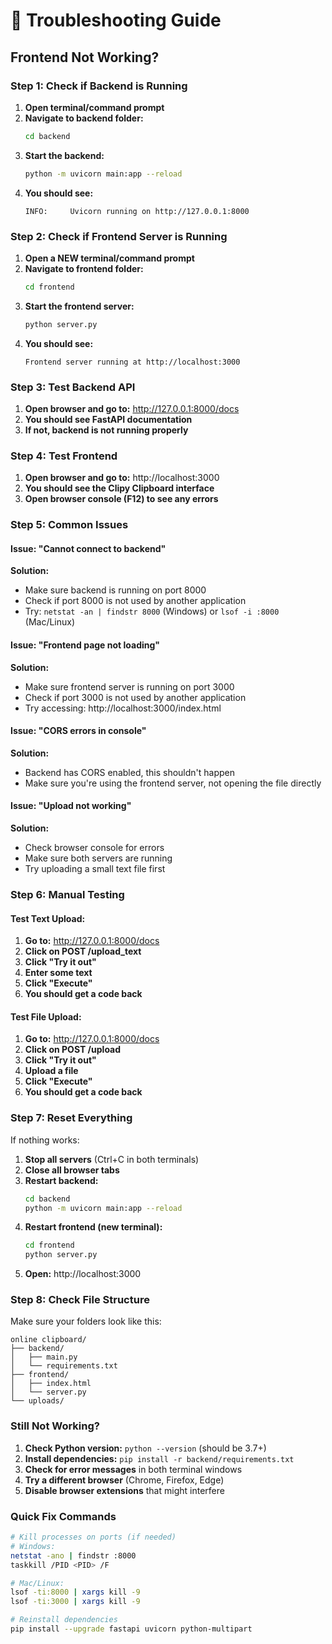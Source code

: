 # 🔧 Troubleshooting Guide

## Frontend Not Working?

### Step 1: Check if Backend is Running

1. **Open terminal/command prompt**
2. **Navigate to backend folder:**
   ```bash
   cd backend
   ```
3. **Start the backend:**
   ```bash
   python -m uvicorn main:app --reload
   ```
4. **You should see:**
   ```
   INFO:     Uvicorn running on http://127.0.0.1:8000
   ```

### Step 2: Check if Frontend Server is Running

1. **Open a NEW terminal/command prompt**
2. **Navigate to frontend folder:**
   ```bash
   cd frontend
   ```
3. **Start the frontend server:**
   ```bash
   python server.py
   ```
4. **You should see:**
   ```
   Frontend server running at http://localhost:3000
   ```

### Step 3: Test Backend API

1. **Open browser and go to:** http://127.0.0.1:8000/docs
2. **You should see FastAPI documentation**
3. **If not, backend is not running properly**

### Step 4: Test Frontend

1. **Open browser and go to:** http://localhost:3000
2. **You should see the Clipy Clipboard interface**
3. **Open browser console (F12) to see any errors**

### Step 5: Common Issues

#### Issue: "Cannot connect to backend"
**Solution:**
- Make sure backend is running on port 8000
- Check if port 8000 is not used by another application
- Try: `netstat -an | findstr 8000` (Windows) or `lsof -i :8000` (Mac/Linux)

#### Issue: "Frontend page not loading"
**Solution:**
- Make sure frontend server is running on port 3000
- Check if port 3000 is not used by another application
- Try accessing: http://localhost:3000/index.html

#### Issue: "CORS errors in console"
**Solution:**
- Backend has CORS enabled, this shouldn't happen
- Make sure you're using the frontend server, not opening the file directly

#### Issue: "Upload not working"
**Solution:**
- Check browser console for errors
- Make sure both servers are running
- Try uploading a small text file first

### Step 6: Manual Testing

#### Test Text Upload:
1. **Go to:** http://127.0.0.1:8000/docs
2. **Click on POST /upload_text**
3. **Click "Try it out"**
4. **Enter some text**
5. **Click "Execute"**
6. **You should get a code back**

#### Test File Upload:
1. **Go to:** http://127.0.0.1:8000/docs
2. **Click on POST /upload**
3. **Click "Try it out"**
4. **Upload a file**
5. **Click "Execute"**
6. **You should get a code back**

### Step 7: Reset Everything

If nothing works:

1. **Stop all servers** (Ctrl+C in both terminals)
2. **Close all browser tabs**
3. **Restart backend:**
   ```bash
   cd backend
   python -m uvicorn main:app --reload
   ```
4. **Restart frontend (new terminal):**
   ```bash
   cd frontend
   python server.py
   ```
5. **Open:** http://localhost:3000

### Step 8: Check File Structure

Make sure your folders look like this:
```
online clipboard/
├── backend/
│   ├── main.py
│   └── requirements.txt
├── frontend/
│   ├── index.html
│   └── server.py
└── uploads/
```

### Still Not Working?

1. **Check Python version:** `python --version` (should be 3.7+)
2. **Install dependencies:** `pip install -r backend/requirements.txt`
3. **Check for error messages** in both terminal windows
4. **Try a different browser** (Chrome, Firefox, Edge)
5. **Disable browser extensions** that might interfere

### Quick Fix Commands

```bash
# Kill processes on ports (if needed)
# Windows:
netstat -ano | findstr :8000
taskkill /PID <PID> /F

# Mac/Linux:
lsof -ti:8000 | xargs kill -9
lsof -ti:3000 | xargs kill -9

# Reinstall dependencies
pip install --upgrade fastapi uvicorn python-multipart
``` 